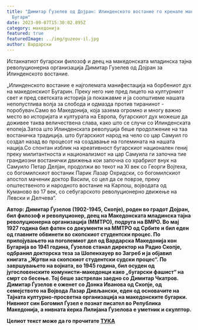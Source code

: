 ```yaml
---
title: "Димитар Ѓузелев од Дојран: Илинденското востание го кренале македонските
  Бугари"
date: 2023-09-07T15:30:02.895Z
category: македонија
featured: true
featuredImage: ../img/guzeov-il.jpg
author: Вардарски
---
```

Истакнатиот бугарски филозоф и деец на македонската младинска тајна револуционерна организација Димитар Гузелев од Дојран за Илинденското востание.

„Илинденското востание е најголемата манифестација на борбениот дух на македонскиот Бугарин. Преку него ние пред лицето на културниот свет и пред светската историја ја покажавме и ја соопштивме нашата непопустлива волја за слобода и одмазда против тиранинот - поробувач.Само во Македонија, која зазема огромно и многу важно место во историјата и културата на Европа, бугарскиот дух можеше да доживее таква величествена слава, како што се случи со Илинденската епопеја.Затоа што Илинденската револуција беше продолжение на таа востаничка традиција. што бугарскиот народ на чело со цар Самуил го создал назад во процесот на создавање на големината на нашата нација.Со спонтан изблик на креативност бугарскиот национален гениј преку милитантноста и национализмот на цар Самуила ги започна тие грандиозни востанички движења кои започна со храбриот внук на Самуило Петар Делјан, продолжи во текот на XI век со Георги Војтеха, со богомилскиот востаник Парик Лазар Охридски, со богомилскиот апостол маченик доктор Васили, со цел да се поврзе, преку општественото и народното востание на Карпош, војводата од Куманово во 17 век, со себугарското револуционерно движење на Левски и Делчева“.

**Автор: Димитар Ѓузелов (1902-1945, Скопје), роден во градот Дојран, бил филозоф и револуционер, деец на Македонската младинска тајна револуционерна организација (ММТРО), подруга на ВМРО. Во мај 1927 година бил фатен со документи на ММТРО од Србите и бил еден од главните обвинети во скопскиот студентски процес. По припојувањето на поголемиот дел од Вардарска Македонија кон Бугарија во 1941 година, Ѓузелов станал директор на Радио Скопје, одбранил докторска теза за Шопенхауер во Загреб и ја објавил книгата „Жртви на скопскиот студентски судски процес“. По завршувањето на војната, во 1945 година, бил осуден од југословенските комунисти-македонци како „бугарски фашист“ на смрт со бесење. Тој беше застрелан заедно со Димитар Чкатров. Димитар Ѓузелов е оженет со Донка Иванова од Скопје, од семејството на Војвода Лазар Дивљански, еден од основачите на Тајната културно-просветна организација на македонските бугарки. Нивниот син Богомил Ѓузел е познат писател во Република Македонија, а нивната ќерка Лилијана Ѓузелова е уметник и скулптор.**

**Целиот текст може да го прочитате [ТУКА](https://www.strumski.com/books/Dimityr_Gjuzelev_Ilindenskata_Epopeja.pdf)**
